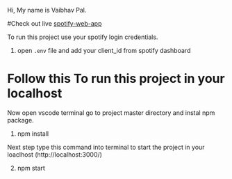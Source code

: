 Hi, My name is Vaibhav Pal.

#Check out live [spotify-web-app ](https://www.google.com)

To run this project use your spotify login credentials.
1. open `.env` file and add your client_id from spotify dashboard 

# Follow this To run this project in your localhost 
Now open vscode terminal go to project master directory and instal npm package.
1. npm install
 
Next step type this command into terminal to start the project in your loaclhost (http://localhost:3000/)

2. npm start

